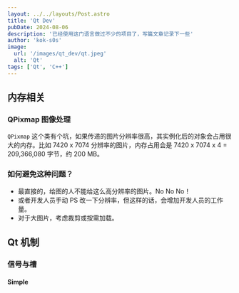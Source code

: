 ```yaml
---
layout: ../../layouts/Post.astro
title: 'Qt Dev'
pubDate: 2024-08-06
description: '已经使用这门语言做过不少的项目了，写篇文章记录下一些'
author: 'kok-s0s'
image:
  url: '/images/qt_dev/qt.jpeg'
  alt: 'Qt'
tags: ['Qt', 'C++']
---
```


## 内存相关

### QPixmap 图像处理

`QPixmap` 这个类有个坑，如果传递的图片分辨率很高，其实例化后的对象会占用很大的内存。比如 7420 x 7074 分辨率的图片，内存占用会是 7420 x 7074 x 4 = 209,366,080 字节，约 200 MB。

### 如何避免这种问题？

- 最直接的，给图的人不能给这么高分辨率的图片。No No No！
- 或者开发人员手动 PS 改一下分辨率，但这样的话，会增加开发人员的工作量。
- 对于大图片，考虑裁剪或按需加载。

## Qt 机制

### 信号与槽

#### Simple



